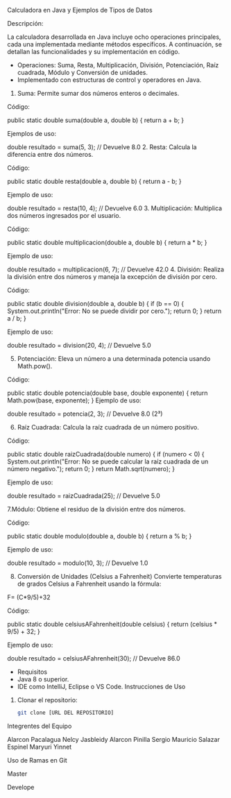 Calculadora en Java y Ejemplos de Tipos de Datos

Descripción:

La calculadora desarrollada en Java incluye ocho operaciones principales, cada una implementada mediante métodos específicos. A continuación, se detallan las funcionalidades y su implementación en código.
- Operaciones: Suma, Resta, Multiplicación, División, Potenciación, Raíz cuadrada, Módulo y Conversión de unidades.
- Implementado con estructuras de control y operadores en Java.
1. Suma:
   Permite sumar dos números enteros o decimales.

Código:

public static double suma(double a, double b) {
return a + b;
}

Ejemplos de uso:

double resultado = suma(5, 3);  // Devuelve 8.0
2. Resta:
   Calcula la diferencia entre dos números.

Código:

public static double resta(double a, double b) {
return a - b;
}

Ejemplo de uso:

double resultado = resta(10, 4);  // Devuelve 6.0
3. Multiplicación:
   Multiplica dos números ingresados por el usuario.

Código:

public static double multiplicacion(double a, double b) {
return a * b;
}

Ejemplo de uso:

double resultado = multiplicacion(6, 7);  // Devuelve 42.0
4. División:
   Realiza la división entre dos números y maneja la excepción de división por cero.

Código:

public static double division(double a, double b) {
if (b == 0) {
System.out.println("Error: No se puede dividir por cero.");
return 0;
}
return a / b;
}

Ejemplo de uso:

double resultado = division(20, 4);  // Devuelve 5.0

5. Potenciación:
Eleva un número a una determinada potencia usando Math.pow().

Código:

public static double potencia(double base, double exponente) {
return Math.pow(base, exponente);
}
Ejemplo de uso:

double resultado = potencia(2, 3);  // Devuelve 8.0 (2³)

6. Raíz Cuadrada:
   Calcula la raíz cuadrada de un número positivo.

Código:

public static double raizCuadrada(double numero) {
if (numero < 0) {
System.out.println("Error: No se puede calcular la raíz cuadrada de un número negativo.");
return 0;
}
return Math.sqrt(numero);
}

Ejemplo de uso:

double resultado = raizCuadrada(25);  // Devuelve 5.0

7.Módulo:
Obtiene el residuo de la división entre dos números.

Código:

public static double modulo(double a, double b) {
return a % b;
}

Ejemplo de uso:

double resultado = modulo(10, 3);  // Devuelve 1.0

8. Conversión de Unidades (Celsius a Fahrenheit)
   Convierte temperaturas de grados Celsius a Fahrenheit usando la fórmula:

F= (C*9/5)+32

Código:

public static double celsiusAFahrenheit(double celsius) {
return (celsius * 9/5) + 32;
}

Ejemplo de uso:

double resultado = celsiusAFahrenheit(30);  // Devuelve 86.0


- Requisitos
- Java 8 o superior.
- IDE como IntelliJ, Eclipse o VS Code.
  Instrucciones de Uso
1. Clonar el repositorio:
   ```bash
   git clone [URL DEL REPOSITORIO]
   
Integrentes del Equipo

Alarcon Pacalagua Nelcy Jasbleidy
Alarcon Pinilla Sergio Mauricio
Salazar Espinel Maryuri Yinnet 

Uso de Ramas en Git

Master

Develope